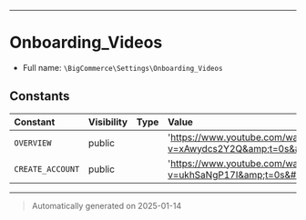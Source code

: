***

# Onboarding_Videos





* Full name: `\BigCommerce\Settings\Onboarding_Videos`


## Constants

| Constant | Visibility | Type | Value |
|:---------|:-----------|:-----|:------|
|`OVERVIEW`|public| |&#039;https://www.youtube.com/watch?v=xAwydcs2Y2Q&amp;t=0s&#039;|
|`CREATE_ACCOUNT`|public| |&#039;https://www.youtube.com/watch?v=ukhSaNgP17I&amp;t=0s&#039;|




***
> Automatically generated on 2025-01-14
